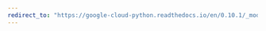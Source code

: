 ```yaml
---
redirect_to: "https://google-cloud-python.readthedocs.io/en/0.10.1/_modules/gcloud/datastore/key.html"
---
```

